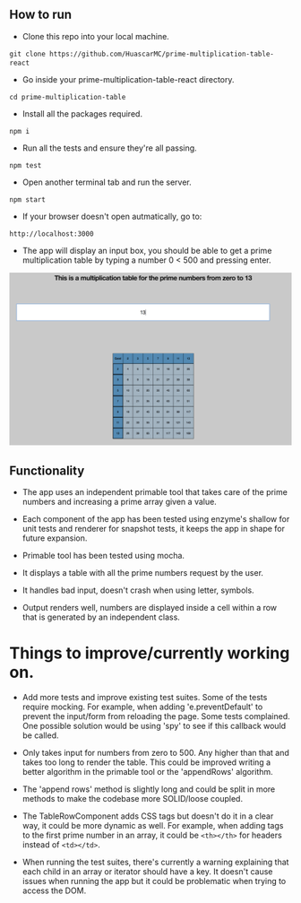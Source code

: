 ## How to run

- Clone this repo into your local machine.
```
git clone https://github.com/HuascarMC/prime-multiplication-table-react
```
- Go inside your prime-multiplication-table-react directory.
```
cd prime-multiplication-table
```
- Install all the packages required.
```
npm i
```
- Run all the tests and ensure they're all passing.
```
npm test
```
- Open another terminal tab and run the server.
```
npm start
```
- If your browser doesn't open autmatically, go to:
```
http://localhost:3000
```
- The app will display an input box, you should be able to get a prime multiplication table by typing a number 0 < 500
and pressing enter.

![alt text](images/screenshot.png)

## Functionality

- The app uses an independent primable tool that takes care of the prime numbers and increasing a prime array given a value.

- Each component of the app has been tested using enzyme's shallow for unit tests and renderer for snapshot tests, it keeps the app in shape for future expansion.

- Primable tool has been tested using mocha.

- It displays a table with all the prime numbers request by the user.

- It handles bad input, doesn't crash when using letter, symbols.

- Output renders well, numbers are displayed inside a cell within a row that is generated by an independent class.

# Things to improve/currently working on.


- Add more tests and improve existing test suites. Some of the tests require mocking. For example,
when adding 'e.preventDefault' to prevent the input/form from reloading the page. Some tests complained. One possible solution would be using 'spy' to see if this callback would be called.

- Only takes input for numbers from zero to 500. Any higher than that and takes too long to render the table. This could be improved writing a better algorithm in the primable tool or the 'appendRows' algorithm.

- The 'append rows' method is slightly long and could be split in more methods to make the codebase more SOLID/loose coupled.

- The TableRowComponent adds CSS tags but doesn't do it in a clear way, it could be more dynamic as well. For example, when adding tags to the first prime number in an array, it could be ```<th></th>``` for headers instead of ```<td></td>```.

- When running the test suites, there's currently a warning explaining that each child in an array or iterator should have a key. It doesn't cause issues when running the app but it could be problematic when trying to access the DOM.
